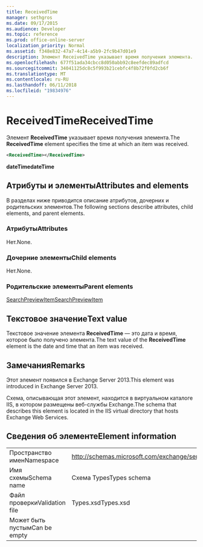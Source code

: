 ```yaml
---
title: ReceivedTime
manager: sethgros
ms.date: 09/17/2015
ms.audience: Developer
ms.topic: reference
ms.prod: office-online-server
localization_priority: Normal
ms.assetid: f348e832-47a7-4c14-a5b9-2fc9b47d01e9
description: Элемент ReceivedTime указывает время получения элемента.
ms.openlocfilehash: 677f51ada34cbcc8d050abb92c8eefdec89adfcd
ms.sourcegitcommit: 34041125dc8c5f993b21cebfc4f8b72f0fd2cb6f
ms.translationtype: MT
ms.contentlocale: ru-RU
ms.lasthandoff: 06/11/2018
ms.locfileid: "19834976"
---
```

# <a name="receivedtime"></a><span data-ttu-id="27b2b-103">ReceivedTime</span><span class="sxs-lookup"><span data-stu-id="27b2b-103">ReceivedTime</span></span>

<span data-ttu-id="27b2b-104">Элемент **ReceivedTime** указывает время получения элемента.</span><span class="sxs-lookup"><span data-stu-id="27b2b-104">The **ReceivedTime** element specifies the time at which an item was received.</span></span> 
  
```XML
<ReceivedTime></ReceivedTime>
```

 <span data-ttu-id="27b2b-105">**dateTime**</span><span class="sxs-lookup"><span data-stu-id="27b2b-105">**dateTime**</span></span>
## <a name="attributes-and-elements"></a><span data-ttu-id="27b2b-106">Атрибуты и элементы</span><span class="sxs-lookup"><span data-stu-id="27b2b-106">Attributes and elements</span></span>

<span data-ttu-id="27b2b-107">В разделах ниже приводится описание атрибутов, дочерних и родительских элементов.</span><span class="sxs-lookup"><span data-stu-id="27b2b-107">The following sections describe attributes, child elements, and parent elements.</span></span>
  
### <a name="attributes"></a><span data-ttu-id="27b2b-108">Атрибуты</span><span class="sxs-lookup"><span data-stu-id="27b2b-108">Attributes</span></span>

<span data-ttu-id="27b2b-109">Нет.</span><span class="sxs-lookup"><span data-stu-id="27b2b-109">None.</span></span>
  
### <a name="child-elements"></a><span data-ttu-id="27b2b-110">Дочерние элементы</span><span class="sxs-lookup"><span data-stu-id="27b2b-110">Child elements</span></span>

<span data-ttu-id="27b2b-111">Нет.</span><span class="sxs-lookup"><span data-stu-id="27b2b-111">None.</span></span>
  
### <a name="parent-elements"></a><span data-ttu-id="27b2b-112">Родительские элементы</span><span class="sxs-lookup"><span data-stu-id="27b2b-112">Parent elements</span></span>

[<span data-ttu-id="27b2b-113">SearchPreviewItem</span><span class="sxs-lookup"><span data-stu-id="27b2b-113">SearchPreviewItem</span></span>](searchpreviewitem.md)
  
## <a name="text-value"></a><span data-ttu-id="27b2b-114">Текстовое значение</span><span class="sxs-lookup"><span data-stu-id="27b2b-114">Text value</span></span>

<span data-ttu-id="27b2b-115">Текстовое значение элемента **ReceivedTime** — это дата и время, которое было получено элемента.</span><span class="sxs-lookup"><span data-stu-id="27b2b-115">The text value of the **ReceivedTime** element is the date and time that an item was received.</span></span> 
  
## <a name="remarks"></a><span data-ttu-id="27b2b-116">Замечания</span><span class="sxs-lookup"><span data-stu-id="27b2b-116">Remarks</span></span>

<span data-ttu-id="27b2b-117">Этот элемент появился в Exchange Server 2013.</span><span class="sxs-lookup"><span data-stu-id="27b2b-117">This element was introduced in Exchange Server 2013.</span></span>
  
<span data-ttu-id="27b2b-118">Схема, описывающая этот элемент, находится в виртуальном каталоге IIS, в котором размещены веб-службы Exchange.</span><span class="sxs-lookup"><span data-stu-id="27b2b-118">The schema that describes this element is located in the IIS virtual directory that hosts Exchange Web Services.</span></span>
  
## <a name="element-information"></a><span data-ttu-id="27b2b-119">Сведения об элементе</span><span class="sxs-lookup"><span data-stu-id="27b2b-119">Element information</span></span>

|||
|:-----|:-----|
|<span data-ttu-id="27b2b-120">Пространство имен</span><span class="sxs-lookup"><span data-stu-id="27b2b-120">Namespace</span></span>  <br/> |http://schemas.microsoft.com/exchange/services/2006/types  <br/> |
|<span data-ttu-id="27b2b-121">Имя схемы</span><span class="sxs-lookup"><span data-stu-id="27b2b-121">Schema name</span></span>  <br/> |<span data-ttu-id="27b2b-122">Схема Types</span><span class="sxs-lookup"><span data-stu-id="27b2b-122">Types schema</span></span>  <br/> |
|<span data-ttu-id="27b2b-123">Файл проверки</span><span class="sxs-lookup"><span data-stu-id="27b2b-123">Validation file</span></span>  <br/> |<span data-ttu-id="27b2b-124">Types.xsd</span><span class="sxs-lookup"><span data-stu-id="27b2b-124">Types.xsd</span></span>  <br/> |
|<span data-ttu-id="27b2b-125">Может быть пустым</span><span class="sxs-lookup"><span data-stu-id="27b2b-125">Can be empty</span></span>  <br/> ||
   

